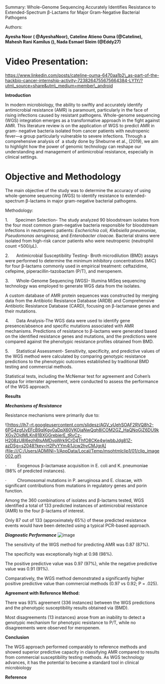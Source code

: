 Summary: Whole-Genome Sequencing Accurately Identifies Resistance to Extended-Spectrum β-Lactams for Major Gram-Negative Bacterial Pathogens

Authors:

**Ayesha Noor ( @AyeshaNoor), Cateline Atieno Ouma (@Cateline), Mahesh Rani Kamilus (), Nada Esmael Sleim (@Eddy27)**

# Video Presentation:

https://www.linkedin.com/posts/cateline-ouma-6470aa1b2\_as-part-of-the-hackbio-cancer-internship-activity-7238264755675664384-LY1Y/?utm\_source=share&utm\_medium=member\_android

**Introduction**

In modern microbiology, the ability to swiftly and accurately identify antimicrobial resistance (AMR) is paramount, particularly in the face of rising infections caused by resistant pathogens. Whole-genome sequencing (WGS) integration emerges as a transformative approach in the fight against AMR. This literature review is on the application of WGS to predict AMR in gram- negative bacteria isolated from cancer patients with neutropenic fever—a group particularly vulnerable to severe infections. Through a comprehensive analysis of  a study done by Sheburne et al., (2019), we aim to highlight how the power of genomic technology can reshape our understanding and management of antimicrobial resistance, especially in clinical settings.

# Objective and Methodology

The main objective of the study was to determine the accuracy of using whole-genome sequencing (WGS) to identify resistance to extended-spectrum β-lactams in major gram-negative bacterial pathogens.

Methodology:

1.      Specimen Selection- The study analyzed 90 bloodstream isolates from the four most common gram-negative bacteria responsible for bloodstream infections in neutropenic patients: *Escherichia coli, Klebsiella pneumoniae, Pseudomonas aeruginosa,* and *Enterobacter cloacae.* Bacterial strains were isolated from high-risk cancer patients who were neutropenic (neutrophil count <500/µL).

2.      Antimicrobial Susceptibility Testing- Broth microdilution (BMD) assays were performed to determine the minimum inhibitory concentrations (MIC) for four β-lactams commonly used in empirical treatment: ceftazidime, cefepime, piperacillin-tazobactam (P/T), and meropenem.

3.      Whole-Genome Sequencing (WGS)- Illumina MiSeq sequencing technology was employed to generate WGS data from the isolates.

A custom database of AMR protein sequences was constructed by merging data from the Antibiotic Resistance Database (ARDB) and Comprehensive Antibiotic Resistance Database (CARD), focusing on β-lactamase genes and their mutations.

4.      Data Analysis-The WGS data were used to identify gene presence/absence and specific mutations associated with AMR mechanisms. Predictions of resistance to β-lactams were generated based on the identified resistance genes and mutations, and the predictions were compared against the phenotypic resistance profiles obtained from BMD.

5.      Statistical Assessment- Sensitivity, specificity, and predictive values of the WGS method were calculated by comparing genotypic resistance predictions to the phenotypic outcomes established by traditional BMD testing and commercial methods.

Statistical tests, including the McNemar test for agreement and Cohen’s kappa for interrater agreement, were conducted to assess the performance of the WGS approach.

**Results**

***Mechanisms of Resistance***

Resistance mechanisms were primarily due to:

![https://lh7-rt.googleusercontent.com/slidesz/AGV_vUehSOAF2RVQ8h2-6PG4zgfJvEFcB9qIKgy0aDpX60VKOjaNwQqh8lCOM2GZ_HaQNoGjZ6DU9kXGvZOjdMLKn81BXGGrebierE_tRvCz-H208zU8I6ezh6tsAMDvpWrk9CrD4ThfO8CKe4wjwbbJdg81Z-azDSg=s2048?key=H2PvYYm4i1Jcw2hyCMJgrA](file:///C:/Users/ADMINI~1/AppData/Local/Temp/msohtmlclip1/01/clip_image002.gif)

·         Exogenous β-lactamase acquisition in E. coli and K. pneumoniae (98% of predicted instances).

·         Chromosomal mutations in P. aeruginosa and E. cloacae, with significant contributions from mutations in regulatory genes and porin function.

Among the 360 combinations of isolates and β-lactams tested, WGS identified a total of 133 predicted instances of antimicrobial resistance (AMR) to the four β-lactams of interest.

Only 87 out of 133 (approximately 65%) of these predicted resistance events would have been detected using a typical PCR-based approach.

***Diagnostic Performance***
![image](https://github.com/user-attachments/assets/f9e79e25-243d-4472-aa4a-19858927be19)


The sensitivity of the WGS method for predicting AMR was 0.87 (87%).

The specificity was exceptionally high at 0.98 (98%).

The positive predictive value was 0.97 (97%), while the negative predictive value was 0.91 (91%).

Comparatively, the WGS method demonstrated a significantly higher positive predictive value than commercial methods (0.97 vs 0.92; P = .025).

**Agreement with Reference Method:**

There was 93% agreement (336 instances) between the WGS predictions and the phenotypic susceptibility results obtained via (BMD).

Most disagreements (13 instances) arose from an inability to detect a genotypic mechanism for phenotypic resistance to P/T, while no disagreements were observed for meropenem.

**Conclusion**

The WGS approach performed comparably to reference methods and showed superior predictive capacity in classifying AMR compared to results from commercial susceptibility testing methods. As WGS technology advances, it has the potential to become a standard tool in clinical microbiology

**Reference**
